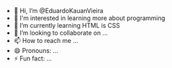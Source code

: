 - 👋 Hi, I’m @EduardoKauanVieira
- 👀 I'm interested in learning more about programming
- 🌱 I’m currently learning HTML is  CSS
- 💞️ I’m looking to collaborate on ...
- 📫 How to reach me ...
- 😄 Pronouns: ...
- ⚡ Fun fact: ...

<!---
EduardoKauanVieira/EduardoKauanVieira is a ✨ special ✨ repository because its `README.md` (this file) appears on your GitHub profile.
You can click the Preview link to take a look at your changes.
--->
